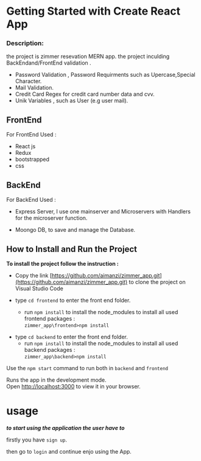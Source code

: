 # Getting Started with Create React App

### Description:

the project is zimmer resevation MERN app.
the project inculding BackEndand/FrontEnd validation .

- Password Validation , Password Requirments such as Upercase,Special Character.
- Mail Validation.
- Credit Card Regex for credit card number data and cvv.
- Unik Variables , such as User (e.g user mail).

## FrontEnd

For FrontEnd Used : <br/>

- React js
- Redux
- bootstrapped
- css

## BackEnd

For BackEnd Used : <br/>

- Express Server, I use one mainserver and Microservers with Handlers for the microserver function.

- Moongo DB, to save and manage the Database.

## How to Install and Run the Project

**To install the project follow the instruction :**

- Copy the link [https://github.com/aimanzi/zimmer_app.git](https://github.com/aimanzi/zimmer_app.git) to clone the project on Visual Studio Code

- type `cd frontend` to enter the front end folder.
  - run `npm install` to install the node_modules to install all used frontend packages :</br>
    `zimmer_app\frontend>npm install`

* type `cd backend` to enter the front end folder.
  - run `npm install` to install the node_modules to install all used backend packages : </br>
    `zimmer_app\backend>npm install`

Use the `npm start` command to run both in `backend` and `frontend` <br/>

Runs the app in the development mode.\
Open [http://localhost:3000](http://localhost:3000) to view it in your browser.

# usage

**_to start using the application the user have to_**

firstly you have `sign up`. </br>

then go to  `login` and continue enjo using the App.
